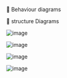 💠 Behaviour diagrams
 
💠 structure Diagrams

![image](https://user-images.githubusercontent.com/94215854/142974175-60b3ea63-04ee-44aa-9615-3cdc9d82bfa4.png)

![image](https://user-images.githubusercontent.com/94215854/142974258-d9eae0ed-0217-4b5e-bf00-dfdf341834ce.png)

![image](https://user-images.githubusercontent.com/94215854/142974313-0eb9c934-356c-4448-ae20-3c60030ffc51.png)

![image](https://user-images.githubusercontent.com/94215854/142974371-e739715a-a813-4f8e-b7bd-4cb50a8e4a9d.png)

